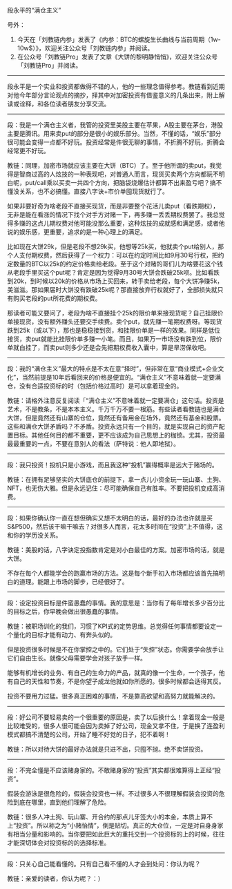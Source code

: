
段永平的“满仓主义”

号外：
1. 今天在「刘教链内参」发表了《内参：BTC的螺旋生长曲线与当前周期（1w-10w$）》，欢迎关注公众号「刘教链内参」并阅读。
2. 在公众号「刘教链Pro」发表了文章《大饼的黎明静悄悄》，欢迎关注公众号「刘教链Pro」并阅读。

* * *

段永平是一个实业和投资都做得不错的人，他的一些理念值得参考。教链看到近期对他今年部分言论观点的摘抄，择其中对加密投资有借鉴意义的几条出来，附上解读或诠释，和各位读者朋友分享交流。

---

段：我是一个满仓主义者，我管的投资里美股主要在苹果，A股主要在茅台，港股主要是腾讯。用来卖put的部分是很小的娱乐部分。当然，不懂的话，“娱乐”部分很可能会变得一点都不好玩。投资经常是件很无聊的事情，不折腾不好玩，折腾会经常更不好玩。

教链：同理，加密市场就应该主要在大饼（BTC）了。至于他所谓的卖put，我觉得是智商过高的人炫技的一种表现吧，对普通人而言，现货买卖两个方向都玩不明白呢，put/call乘以买卖一共四个方向，把脑袋烧爆估计都算不出来盈亏吧？搞不懂没关系，也不必搞懂。直接八字诀+市价单囤现货就行了。

如果非要好奇为啥老段不直接买现货，而是非要整个花活儿卖put（看跌期权），无非是能在看涨的情况下找个对手方对赌一下，再多赚一丢丢期权费罢了。我总觉得多赚的这点儿期权费对他可能没那么重要，这种炫技的成就感和满足感，或者他说的娱乐感，更重要，追求的是一种心理上的满足。

比如现在大饼29k，但是老段不想29k买，他想等25k买，他就卖个put给别人，那个人支付期权费，然后获得了一个权力：可以在约定时间比如9月30号行权，把约定数量的BTC以25k的约定价格卖给老段。至于这个对赌的哥们儿为啥要花这个钱从老段手里买这个put呢？肯定是因为觉得9月30号大饼会跌破25k呗。比如看跌到20k，到时候以20k的价格从市场上买回来，转手卖给老段，每个大饼净赚5k，美滋滋。那如果届时大饼没有跌破25k呢？那直接放弃行权就好了，全部损失就只有购买老段的put所花费的期权费。

那读者可能又要问了，老段为啥不直接挂个25k的限价单来接现货呢？自己挂限价单接现货，没有额外赚头还要交手续费。卖个put，就先赚一笔期权费呀。等现货跌到25k（或以下），那也是稳稳接到货，和挂限价单是一样的效果。同样是低位接货，卖put就能比挂限价单多赚一小笔。而且，如果万一市场没有跌到位，限价单就白挂了，而卖put则多少还是会先把期权费收入囊中，算是旱涝保收吧。

---

段：我的“满仓主义”最大的特点是不太在意“择时”，但非常在意“商业模式+企业文化”，当然前提是10年后看回来的价格是便宜的。“满仓主义”不意味着就一定要满仓，没有合适投资标的时（包括价格过高时）是可以拿着现金的。

教链：请格外注意反复阅读「“满仓主义”不意味着就一定要满仓」这句话。投资是艺术，不是教条，不是本本主义。千万千万不要一根筋。有些读者看教链也是满仓大饼，但是竟然还有山寨的仓位，竟然还有备用金在场外，竟然还有基金和股票。这些和满仓大饼矛盾吗？不矛盾。投资永远只有一个目的，就是实现自己的资产配置目标。其他任何目的都不重要，更不应该成为自己思想上的枷锁。尤其，投资最最最重要的一点，不要在意别人的看法（萨特说：他人即地狱）。

---

段：我只投资！投机只是小游戏，而且我这种“投机”赢得概率是远大于赌场的。

教链：在拥有足够坚实的大饼底仓的前提下，拿一点儿小资金玩一玩山寨、土狗、NFT，也无伤大雅。但是永远记住：尽可能确保自己有胜率。不要把投机变成高消费。

---

段：如果你确认你一直在想但确实又想不太明白的话，最好的办法也许就是买S&P500，然后该干嘛干嘛去？对很多人而言，花太多时间在“投资”上不值得，这和你的学历没关系。

教链：美股的话，八字诀定投指数肯定是对小白最佳的方案。加密市场的话，就是大饼。

不存在每个人都能学会的跑赢市场的方法。这是每个新手初入市场都应该首先搞明白的道理。能跟上市场的脚步，已经很好了。

---

段：设定投资目标是件蛮愚蠢的事情。我的意思是：当你有了每年增长多少百分比的目标之后，你早晚会做出很愚蠢的事情。

教链：被职场训化的我们，习惯了KPI式的定势思维。总觉得任何事情都要设定一个量化的目标才能有动力、有奔头似的。

但是投资很多时候是不在你掌控之中的。它们处于“失控”状态。你需要学会放手让它们自由生长。就像父母需要学会对孩子放手一样。

能够有机增长的业务、有自己的生命力的产品，就真的像一个生命，一个孩子，他有自己的天性和节奏，不是你望子成龙他就如你所愿的。很多时候都会适得其反。

投资不要用力过猛。很多真正困难的事情，不是靠高欲望和高努力就能解决的。

---

段：好公司不要轻易卖的一个很重要的原因是，卖了以后换什么！拿着现金一般是比较难受的，很多人很可能会因为卖掉了好公司，现金又拿不住，于是换了连盈利模式都搞不清楚的公司，开始了睡不好觉的日子，犯不着啊！

教链：所以对待大饼的最好办法就是只进不出，只囤不抛。绝不卖饼投资。

---

段：不完全懂是不应该赌身家的。不敢赌身家的“投资”其实都很难算得上正经“投资”。

假装会游泳是很危险的，假装会投资也一样。不过很多人不很理解假装会投资的危险到底在哪里，直到他们理解了危险。

教链：很多人冲土狗、玩山寨、开合约的那点儿牙签大小的本金，本质上算不上“投资”。所以称之为“小赌怡情”，倒是贴切。真正的大仓位，一定是对自身身家有相当分量和影响的。当你要把如此巨大的重托交到一个投资标的上的时候，往往才能深切体会对投资标的的选择标准。

---

段：只关心自己能看懂的。只有自己看不懂的人才会到处问：你认为呢？

教链：亲爱的读者，你认为呢？：）








